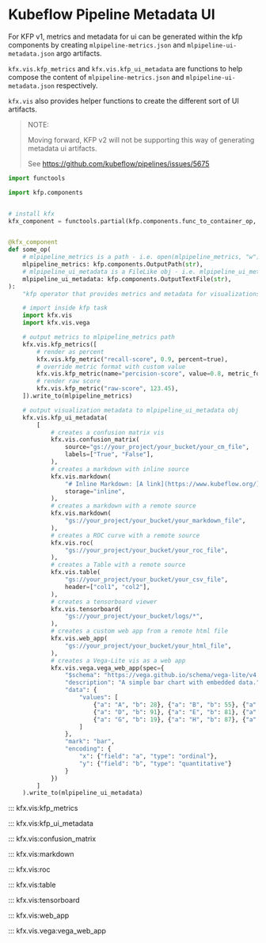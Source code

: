 # Kubeflow Pipeline Metadata UI

For KFP v1, metrics and metadata for ui can be generated within the kfp components by
creating `mlpipeline-metrics.json` and `mlpipeline-ui-metadata.json` argo artifacts.

`kfx.vis.kfp_metrics` and `kfx.vis.kfp_ui_metadata` are functions to help compose
the content of `mlpipeline-metrics.json` and `mlpipeline-ui-metadata.json` respectively.

`kfx.vis` also provides helper functions to create the different sort of UI artifacts.

> NOTE:
>
> Moving forward, KFP v2 will not be supporting this way of generating metadata ui
> artifacts.
>
> See https://github.com/kubeflow/pipelines/issues/5675

```python
import functools

import kfp.components


# install kfx
kfx_component = functools.partial(kfp.components.func_to_container_op, packages_to_install=["kfx"])


@kfx_component
def some_op(
    # mlpipeline_metrics is a path - i.e. open(mlpipeline_metrics, "w")
    mlpipeline_metrics: kfp.components.OutputPath(str),
    # mlpipeline_ui_metadata is a FileLike obj - i.e. mlpipeline_ui_metadata.write("something")
    mlpipeline_ui_metadata: kfp.components.OutputTextFile(str),
):
    "kfp operator that provides metrics and metadata for visualizations."

    # import inside kfp task
    import kfx.vis
    import kfx.vis.vega

    # output metrics to mlpipeline_metrics path
    kfx.vis.kfp_metrics([
        # render as percent
        kfx.vis.kfp_metric("recall-score", 0.9, percent=true),
        # override metric format with custom value
        kfx.vis.kfp_metric(name="percision-score", value=0.8, metric_format="PERCENTAGE"),
        # render raw score
        kfx.vis.kfp_metric("raw-score", 123.45),
    ]).write_to(mlpipeline_metrics)

    # output visualization metadata to mlpipeline_ui_metadata obj
    kfx.vis.kfp_ui_metadata(
        [
            # creates a confusion matrix vis
            kfx.vis.confusion_matrix(
                source="gs://your_project/your_bucket/your_cm_file",
                labels=["True", "False"],
            ),
            # creates a markdown with inline source
            kfx.vis.markdown(
                "# Inline Markdown: [A link](https://www.kubeflow.org/)",
                storage="inline",
            ),
            # creates a markdown with a remote source
            kfx.vis.markdown(
                "gs://your_project/your_bucket/your_markdown_file",
            ),
            # creates a ROC curve with a remote source
            kfx.vis.roc(
                "gs://your_project/your_bucket/your_roc_file",
            ),
            # creates a Table with a remote source
            kfx.vis.table(
                "gs://your_project/your_bucket/your_csv_file",
                header=["col1", "col2"],
            ),
            # creates a tensorboard viewer
            kfx.vis.tensorboard(
                "gs://your_project/your_bucket/logs/*",
            ),
            # creates a custom web app from a remote html file
            kfx.vis.web_app(
                "gs://your_project/your_bucket/your_html_file",
            ),
            # creates a Vega-Lite vis as a web app
            kfx.vis.vega.vega_web_app(spec={
                "$schema": "https://vega.github.io/schema/vega-lite/v4.json",
                "description": "A simple bar chart with embedded data.",
                "data": {
                    "values": [
                        {"a": "A", "b": 28}, {"a": "B", "b": 55}, {"a": "C", "b": 43},
                        {"a": "D", "b": 91}, {"a": "E", "b": 81}, {"a": "F", "b": 53},
                        {"a": "G", "b": 19}, {"a": "H", "b": 87}, {"a": "I", "b": 52}
                    ]
                },
                "mark": "bar",
                "encoding": {
                    "x": {"field": "a", "type": "ordinal"},
                    "y": {"field": "b", "type": "quantitative"}
                }
            })
        ]
    ).write_to(mlpipeline_ui_metadata)
```

::: kfx.vis:kfp_metrics

::: kfx.vis:kfp_ui_metadata

::: kfx.vis:confusion_matrix

::: kfx.vis:markdown

::: kfx.vis:roc

::: kfx.vis:table

::: kfx.vis:tensorboard

::: kfx.vis:web_app

::: kfx.vis.vega:vega_web_app
